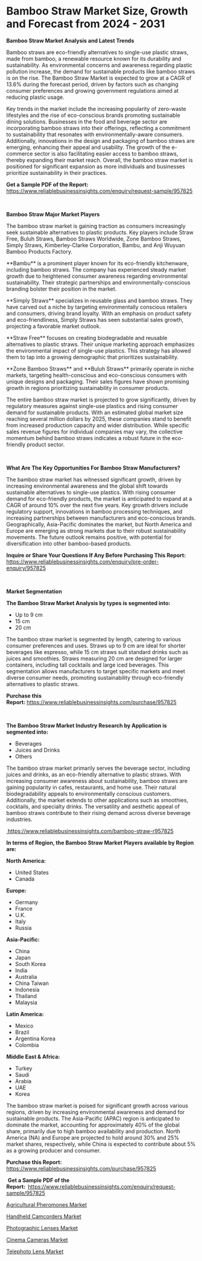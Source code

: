 <p><h1>Bamboo Straw Market Size, Growth and Forecast from 2024 - 2031</h1></p><p><strong>Bamboo Straw Market Analysis and Latest Trends</strong></p>
<p><p>Bamboo straws are eco-friendly alternatives to single-use plastic straws, made from bamboo, a renewable resource known for its durability and sustainability. As environmental concerns and awareness regarding plastic pollution increase, the demand for sustainable products like bamboo straws is on the rise. The Bamboo Straw Market is expected to grow at a CAGR of 13.6% during the forecast period, driven by factors such as changing consumer preferences and growing government regulations aimed at reducing plastic usage. </p><p>Key trends in the market include the increasing popularity of zero-waste lifestyles and the rise of eco-conscious brands promoting sustainable dining solutions. Businesses in the food and beverage sector are incorporating bamboo straws into their offerings, reflecting a commitment to sustainability that resonates with environmentally-aware consumers. Additionally, innovations in the design and packaging of bamboo straws are emerging, enhancing their appeal and usability. The growth of the e-commerce sector is also facilitating easier access to bamboo straws, thereby expanding their market reach. Overall, the bamboo straw market is positioned for significant expansion as more individuals and businesses prioritize sustainability in their practices.</p></p>
<p><strong>Get a Sample PDF of the Report:&nbsp;</strong> <a href="https://www.reliablebusinessinsights.com/enquiry/request-sample/957825?utm_campaign=1780&utm_medium=2&utm_source=Github&utm_content=ia&utm_term=01112024&utm_id=bamboo-straw">https://www.reliablebusinessinsights.com/enquiry/request-sample/957825</a></p>
<p>&nbsp;</p>
<p><strong>Bamboo Straw Major Market Players</strong></p>
<p><p>The bamboo straw market is gaining traction as consumers increasingly seek sustainable alternatives to plastic products. Key players include Straw Free, Buluh Straws, Bamboo Straws Worldwide, Zone Bamboo Straws, Simply Straws, Kimberley-Clarke Corporation, Bambu, and Anji Wuyuan Bamboo Products Factory.</p><p>**Bambu** is a prominent player known for its eco-friendly kitchenware, including bamboo straws. The company has experienced steady market growth due to heightened consumer awareness regarding environmental sustainability. Their strategic partnerships and environmentally-conscious branding bolster their position in the market.</p><p>**Simply Straws** specializes in reusable glass and bamboo straws. They have carved out a niche by targeting environmentally conscious retailers and consumers, driving brand loyalty. With an emphasis on product safety and eco-friendliness, Simply Straws has seen substantial sales growth, projecting a favorable market outlook.</p><p>**Straw Free** focuses on creating biodegradable and reusable alternatives to plastic straws. Their unique marketing approach emphasizes the environmental impact of single-use plastics. This strategy has allowed them to tap into a growing demographic that prioritizes sustainability.</p><p>**Zone Bamboo Straws** and **Buluh Straws** primarily operate in niche markets, targeting health-conscious and eco-conscious consumers with unique designs and packaging. Their sales figures have shown promising growth in regions prioritizing sustainability in consumer products.</p><p>The entire bamboo straw market is projected to grow significantly, driven by regulatory measures against single-use plastics and rising consumer demand for sustainable products. With an estimated global market size reaching several million dollars by 2025, these companies stand to benefit from increased production capacity and wider distribution. While specific sales revenue figures for individual companies may vary, the collective momentum behind bamboo straws indicates a robust future in the eco-friendly product sector.</p></p>
<p>&nbsp;</p>
<p><strong>What Are The Key Opportunities For Bamboo Straw Manufacturers?</strong></p>
<p><p>The bamboo straw market has witnessed significant growth, driven by increasing environmental awareness and the global shift towards sustainable alternatives to single-use plastics. With rising consumer demand for eco-friendly products, the market is anticipated to expand at a CAGR of around 10% over the next five years. Key growth drivers include regulatory support, innovations in bamboo processing techniques, and increasing partnerships between manufacturers and eco-conscious brands. Geographically, Asia-Pacific dominates the market, but North America and Europe are emerging as strong markets due to their robust sustainability movements. The future outlook remains positive, with potential for diversification into other bamboo-based products.</p></p>
<p><strong>Inquire or Share Your Questions If Any Before Purchasing This Report:</strong> <a href="https://www.reliablebusinessinsights.com/enquiry/pre-order-enquiry/957825?utm_campaign=1780&utm_medium=2&utm_source=Github&utm_content=ia&utm_term=01112024&utm_id=bamboo-straw">https://www.reliablebusinessinsights.com/enquiry/pre-order-enquiry/957825</a></p>
<p>&nbsp;</p>
<p><strong>Market Segmentation</strong></p>
<p><strong>The Bamboo Straw Market Analysis by types is segmented into:</strong></p>
<p><ul><li>Up to 9 cm</li><li>15 cm</li><li>20 cm</li></ul></p>
<p><p>The bamboo straw market is segmented by length, catering to various consumer preferences and uses. Straws up to 9 cm are ideal for shorter beverages like espresso, while 15 cm straws suit standard drinks such as juices and smoothies. Straws measuring 20 cm are designed for larger containers, including tall cocktails and large iced beverages. This segmentation allows manufacturers to target specific markets and meet diverse consumer needs, promoting sustainability through eco-friendly alternatives to plastic straws.</p></p>
<p><strong>Purchase this Report:&nbsp;</strong><a href="https://www.reliablebusinessinsights.com/purchase/957825?utm_campaign=1780&utm_medium=2&utm_source=Github&utm_content=ia&utm_term=01112024&utm_id=bamboo-straw">https://www.reliablebusinessinsights.com/purchase/957825</a></p>
<p>&nbsp;</p>
<p><strong>The Bamboo Straw Market Industry Research by Application is segmented into:</strong></p>
<p><ul><li>Beverages</li><li>Juices and Drinks</li><li>Others</li></ul></p>
<p><p>The bamboo straw market primarily serves the beverage sector, including juices and drinks, as an eco-friendly alternative to plastic straws. With increasing consumer awareness about sustainability, bamboo straws are gaining popularity in cafes, restaurants, and home use. Their natural biodegradability appeals to environmentally conscious customers. Additionally, the market extends to other applications such as smoothies, cocktails, and specialty drinks. The versatility and aesthetic appeal of bamboo straws contribute to their rising demand across diverse beverage industries.</p></p>
<p><a href="https://www.reliablebusinessinsights.com/bamboo-straw-r957825?utm_campaign=1780&utm_medium=2&utm_source=Github&utm_content=ia&utm_term=01112024&utm_id=bamboo-straw">&nbsp;https://www.reliablebusinessinsights.com/bamboo-straw-r957825</a></p>
<p><strong>In terms of Region, the Bamboo Straw Market Players available by Region are:</strong></p>
<p>
    <p> <strong> North America: </strong>
        <ul>
            <li>United States</li>
            <li>Canada</li>
        </ul>
        </p> 
    <p> <strong> Europe: </strong>
        <ul>
            <li>Germany</li>
            <li>France</li>
            <li>U.K.</li>
            <li>Italy</li>
            <li>Russia</li>
        </ul>
        </p> 
    <p> <strong> Asia-Pacific: </strong>
        <ul>
            <li>China</li>
            <li>Japan</li>
            <li>South Korea</li>
            <li>India</li>
            <li>Australia</li>
            <li>China Taiwan</li>
            <li>Indonesia</li>
            <li>Thailand</li>
            <li>Malaysia</li>
        </ul>
        </p> 
    <p> <strong> Latin America: </strong>
        <ul>
            <li>Mexico</li>
            <li>Brazil</li>
            <li>Argentina Korea</li>
            <li>Colombia</li>
        </ul>
        </p> 
    <p> <strong> Middle East & Africa: </strong>
        <ul>
            <li>Turkey</li>
            <li>Saudi</li>
            <li>Arabia</li>
            <li>UAE</li>
            <li>Korea</li>
        </ul>
    </p>
    </p>
<p><p>The bamboo straw market is poised for significant growth across various regions, driven by increasing environmental awareness and demand for sustainable products. The Asia-Pacific (APAC) region is anticipated to dominate the market, accounting for approximately 40% of the global share, primarily due to high bamboo availability and production. North America (NA) and Europe are projected to hold around 30% and 25% market shares, respectively, while China is expected to contribute about 5% as a growing producer and consumer.</p></p>
<p><strong>Purchase this Report: </strong><a href="https://www.reliablebusinessinsights.com/purchase/957825?utm_campaign=1780&utm_medium=2&utm_source=Github&utm_content=ia&utm_term=01112024&utm_id=bamboo-straw">https://www.reliablebusinessinsights.com/purchase/957825</a></p>
<p>&nbsp;<strong>Get a Sample PDF of the Report:&nbsp;&nbsp;</strong><a href="https://www.reliablebusinessinsights.com/enquiry/request-sample/957825?utm_campaign=1780&utm_medium=2&utm_source=Github&utm_content=ia&utm_term=01112024&utm_id=bamboo-straw">https://www.reliablebusinessinsights.com/enquiry/request-sample/957825</a></p>
<p><strong></strong></p>
<p><p><a href="https://github.com/ygfu6u/Market-Research-Report-List-1/blob/main/agricultural-pheromones-market.md?utm_campaign=1780&utm_medium=2&utm_source=Github&utm_content=ia&utm_term=01112024&utm_id=bamboo-straw">Agricultural Pheromones Market</a></p><p><a href="https://www.linkedin.com/pulse/handheld-camcorders-market-outlook-forecast-from-2024-2031-q39te?utm_campaign=1780&utm_medium=2&utm_source=Github&utm_content=ia&utm_term=01112024&utm_id=bamboo-straw">Handheld Camcorders Market</a></p><p><a href="https://www.linkedin.com/pulse/market-insights-global-photographic-lenses-forecast-innovation-w07pe?utm_campaign=1780&utm_medium=2&utm_source=Github&utm_content=ia&utm_term=01112024&utm_id=bamboo-straw">Photographic Lenses Market</a></p><p><a href="https://www.linkedin.com/pulse/cinema-cameras-market-share-analysis-growth-trends-forecasts-rzoke?utm_campaign=1780&utm_medium=2&utm_source=Github&utm_content=ia&utm_term=01112024&utm_id=bamboo-straw">Cinema Cameras Market</a></p><p><a href="https://www.linkedin.com/pulse/strategic-insights-global-telephoto-lens-market-trends-2024-bk7ue?utm_campaign=1780&utm_medium=2&utm_source=Github&utm_content=ia&utm_term=01112024&utm_id=bamboo-straw">Telephoto Lens Market</a></p></p>